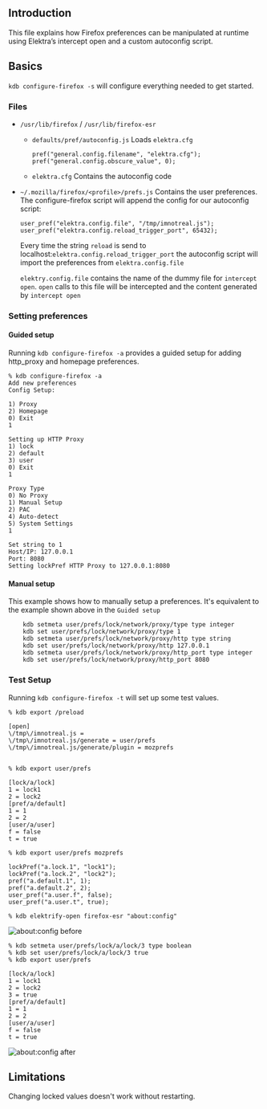 ## Introduction

This file explains how Firefox preferences can be manipulated at runtime using Elektra’s intercept open and a custom autoconfig script.

## Basics

`kdb configure-firefox -s` will configure everything needed to get started.

### Files

- `/usr/lib/firefox` / `/usr/lib/firefox-esr`
  - `defaults/pref/autoconfig.js` Loads `elektra.cfg` 


     ```
     pref("general.config.filename", "elektra.cfg");
     pref("general.config.obscure_value", 0);
    ```
  - `elektra.cfg` Contains the autoconfig code
- `~/.mozilla/firefox/<profile>/prefs.js` Contains the user preferences. The configure-firefox script will append the config for our autoconfig script:


   ```
   user_pref("elektra.config.file", "/tmp/imnotreal.js");
   user_pref("elektra.config.reload_trigger_port", 65432);
   ```

   Every time the string `reload` is send to localhost:`elektra.config.reload_trigger_port` the autoconfig script will import the preferences from `elektra.config.file` 
   
   `elektry.config.file` contains the name of the dummy file for `intercept open`. `open` calls to this file will be intercepted and the content generated by `intercept open`

### Setting preferences

#### Guided setup

Running `kdb configure-firefox -a` provides a guided setup for adding http_proxy and homepage preferences.

```
% kdb configure-firefox -a
Add new preferences
Config Setup:

1) Proxy
2) Homepage
0) Exit
1

Setting up HTTP Proxy
1) lock
2) default
3) user
0) Exit
1

Proxy Type
0) No Proxy
1) Manual Setup
2) PAC
4) Auto-detect
5) System Settings
1

Set string to 1
Host/IP: 127.0.0.1
Port: 8080
Setting lockPref HTTP Proxy to 127.0.0.1:8080
```

#### Manual setup

This example shows how to manually setup a preferences. It's equivalent to the example shown above in the `Guided setup`
```
    kdb setmeta user/prefs/lock/network/proxy/type type integer
    kdb set user/prefs/lock/network/proxy/type 1
    kdb setmeta user/prefs/lock/network/proxy/http type string
    kdb set user/prefs/lock/network/proxy/http 127.0.0.1
    kdb setmeta user/prefs/lock/network/proxy/http_port type integer
    kdb set user/prefs/lock/network/proxy/http_port 8080
```



### Test Setup

Running `kdb configure-firefox -t` will set up some test values.

```
% kdb export /preload

[open]
\/tmp\/imnotreal.js =
\/tmp\/imnotreal.js/generate = user/prefs
\/tmp\/imnotreal.js/generate/plugin = mozprefs


% kdb export user/prefs

[lock/a/lock]
1 = lock1
2 = lock2
[pref/a/default]
1 = 1
2 = 2
[user/a/user]
f = false
t = true

% kdb export user/prefs mozprefs

lockPref("a.lock.1", "lock1");
lockPref("a.lock.2", "lock2");
pref("a.default.1", 1);
pref("a.default.2", 2);
user_pref("a.user.f", false);
user_pref("a.user.t", true);
```

```
% kdb elektrify-open firefox-esr "about:config"
```

![about:config before](./config_1.jpg)
```
% kdb setmeta user/prefs/lock/a/lock/3 type boolean
% kdb set user/prefs/lock/a/lock/3 true
% kdb export user/prefs

[lock/a/lock]
1 = lock1
2 = lock2
3 = true
[pref/a/default]
1 = 1
2 = 2
[user/a/user]
f = false
t = true
```
![about:config after](./config_2.jpg)



## Limitations

Changing locked values doesn't work without restarting.
